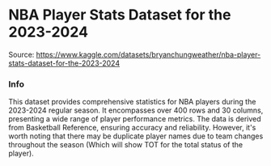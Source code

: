 # NBA Player Stats Dataset for the 2023-2024
Source: https://www.kaggle.com/datasets/bryanchungweather/nba-player-stats-dataset-for-the-2023-2024

<h3>Info</h3>
This dataset provides comprehensive statistics for NBA players during the 2023-2024 regular season. It encompasses over 400 rows and 30 columns, presenting a wide range of player performance metrics. The data is derived from Basketball Reference, ensuring accuracy and reliability. However, it's worth noting that there may be duplicate player names due to team changes throughout the season (Which will show TOT for the total status of the player).

